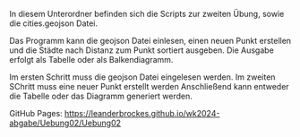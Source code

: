In diesem Unterordner befinden sich die Scripts zur zweiten Übung, sowie die cities.geojson Datei.

Das Programm kann die geojson Datei einlesen, einen neuen Punkt erstellen
 und die Städte nach Distanz zum Punkt sortiert ausgeben.
 Die Ausgabe erfolgt als Tabelle oder als Balkendiagramm.

 Im ersten Schritt muss die geojson Datei eingelesen werden.
 Im zweiten SChritt muss eine neuer Punkt erstellt werden
 Anschließend kann entweder die Tabelle oder das Diagramm generiert werden.

GitHub Pages: https://leanderbrockes.github.io/wk2024-abgabe/Uebung02/Uebung02
